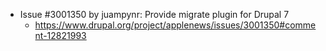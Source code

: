 * Issue #3001350 by juampynr: Provide migrate plugin for Drupal 7
  * https://www.drupal.org/project/applenews/issues/3001350#comment-12821993
